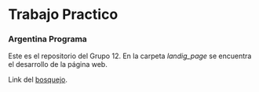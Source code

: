 # Trabajo Practico
### Argentina Programa

Este es el repositorio del Grupo 12.
En la carpeta *landig_page* se encuentra el desarrollo de la página web.

Link del [bosquejo](https://www.figma.com/file/viP7FKGXwwJ2YsInHpwVdx/wireframe---landing-page?node-id=0-1&t=a7rqdxZjLfvdN69K-0).
